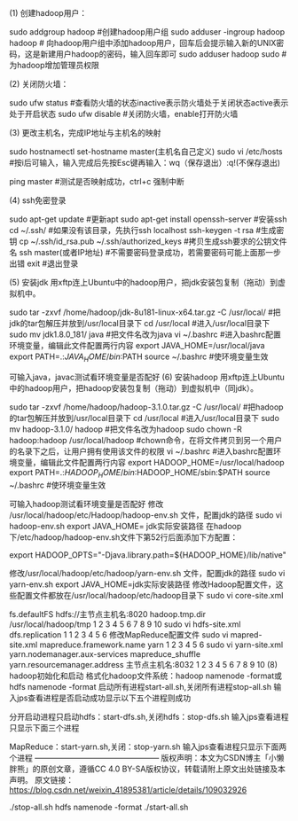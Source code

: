 (1) 创建hadoop用户：

sudo addgroup hadoop   #创建hadoop用户组
sudo adduser -ingroup hadoop hadoop # 向hadoop用户组中添加hadoop用户，回车后会提示输入新的UNIX密码，这是新建用户hadoop的密码，输入回车即可
sudo adduser hadoop sudo  #为hadoop增加管理员权限



(2) 关闭防火墙：

sudo ufw status  #查看防火墙的状态inactive表示防火墙处于关闭状态active表示处于开启状态
sudo ufw disable #关闭防火墙，enable打开防火墙

(3) 更改主机名，完成IP地址与主机名的映射

sudo hostnamectl set-hostname master(主机名自己定义)
sudo vi /etc/hosts  #按i后可输入，输入完成后先按Esc键再输入：wq（保存退出）\:q!(不保存退出)
 
ping master  #测试是否映射成功，ctrl+c 强制中断

(4) ssh免密登录

sudo apt-get update   #更新apt
sudo apt-get install openssh-server  #安装ssh
cd ~/.ssh/  #如果没有该目录，先执行ssh localhost
ssh-keygen -t rsa  #生成密钥
cp ~/.ssh/id_rsa.pub ~/.ssh/authorized_keys  #拷贝生成ssh要求的公钥文件名
ssh master(或者IP地址)  #不需要密码登录成功，若需要密码可能上面那一步出错
exit  #退出登录

(5) 安装jdk
用xftp连上Ubuntu中的hadoop用户，把jdk安装包复制（拖动）到虚拟机中。

sudo tar -zxvf /home/hadoop/jdk-8u181-linux-x64.tar.gz -C /usr/local/   #把jdk的tar包解压并放到/usr/local目录下
cd /usr/local   #进入/usr/local目录下
sudo mv jdk1.8.0_181/ java   #把文件名改为java
vi ~/.bashrc   #进入bashrc配置环境变量，编辑此文件配置两行内容
export JAVA_HOME=/usr/local/java
export PATH=.:$JAVA_HOME/bin:$PATH
source ~/.bashrc  #使环境变量生效



可输入java，javac测试看环境变量是否配好
(6) 安装hadoop
用xftp连上Ubuntu中的hadoop用户，把hadoop安装包复制（拖动）到虚拟机中（同jdk）。

sudo tar -zxvf /home/hadoop/hadoop-3.1.0.tar.gz -C /usr/local/   #把hadoop的tar包解压并放到/usr/local目录下
cd /usr/local   #进入/usr/local目录下
sudo mv hadoop-3.1.0/ hadoop   #把文件名改为hadoop
sudo chown -R hadoop:hadoop /usr/local/hadoop   #chown命令，在将文件拷贝到另一个用户的名录下之后，让用户拥有使用该文件的权限
vi ~/.bashrc  #进入bashrc配置环境变量，编辑此文件配置两行内容
export HADOOP_HOME=/usr/local/hadoop
export PATH=.:$HADOOP_HOME/bin:$HADOOP_HOME/sbin:$PATH
source ~/.bashrc  #使环境变量生效



可输入hadoop测试看环境变量是否配好
修改 /usr/local/hadoop/etc/Hadoop/hadoop-env.sh 文件，配置jdk的路径
sudo vi hadoop-env.sh
export JAVA_HOME= jdk实际安装路径
在hadoop下/etc/hadoop/hadoop-env.sh文件下第52行后面添加下方配置：

export HADOOP_OPTS="-Djava.library.path=${HADOOP_HOME}/lib/native"

修改/usr/local/hadoop/etc/hadoop/yarn-env.sh 文件，配置jdk的路径
sudo vi yarn-env.sh
export JAVA_HOME=jdk实际安装路径
修改Hadoop配置文件，这些配置文件都放在/usr/local/hadoop/etc/hadoop目录下
sudo vi core-site.xml

<configuration>
<property>
<name>fs.defaultFS</name>
<value>hdfs://主节点主机名:8020</value>
</property>
<property>
  <name>hadoop.tmp.dir</name>
  <value>/usr/local/hadoop/tmp</value>
</property>
</configuration>
1
2
3
4
5
6
7
8
9
10
sudo vi hdfs-site.xml

<configuration>
    <property>
        <name>dfs.replication</name>
        <value>1</value>
    </property>
</configuration>
1
2
3
4
5
6
修改MapReduce配置文件
sudo vi mapred-site.xml

<configuration>
<property>
    <name>mapreduce.framework.name</name>
    <value>yarn</value>
</property>
</configuration>
1
2
3
4
5
6
sudo vi yarn-site.xml

<configuration>
<property>
    <name>yarn.nodemanager.aux-services</name>
    <value>mapreduce_shuffle</value>
</property>
<property>
  <name>yarn.resourcemanager.address</name>
  <value>主节点主机名:8032</value>
</property>
</configuration>
1
2
3
4
5
6
7
8
9
10
(8) hadoop初始化和启动
格式化hadoop文件系统：hadoop namenode -format或hdfs namenode -format
启动所有进程start-all.sh,关闭所有进程stop-all.sh
输入jps查看进程是否启动成功显示以下五个进程则成功


分开启动进程只启动hdfs：start-dfs.sh,关闭hdfs：stop-dfs.sh
输入jps查看进程只显示下面三个进程


MapReduce：start-yarn.sh,关闭：stop-yarn.sh
输入jps查看进程只显示下面两个进程
————————————————
版权声明：本文为CSDN博主「小懒胖熊」的原创文章，遵循CC 4.0 BY-SA版权协议，转载请附上原文出处链接及本声明。
原文链接：https://blog.csdn.net/weixin_41895381/article/details/109032926



 ./stop-all.sh
 hdfs namenode -format
 ./start-all.sh